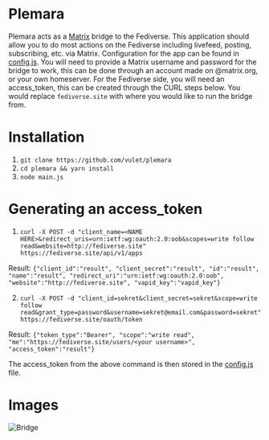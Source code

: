 # Plemara   
Plemara acts as a [Matrix](https://matrix.org/docs/spec/) bridge to the Fediverse. This application should allow you to do most actions on the Fediverse including livefeed, posting, subscribing, etc. via Matrix. Configuration for the app can be found in [config.js](https://github.com/vulet/plemara/blob/master/config.js). You will need to provide a Matrix username and password for the bridge to work, this can be done through an account made on @matrix.org, or your own homeserver. For the Fediverse side, you will need an access_token, this can be created through the CURL steps below. You would replace `fediverse.site` with where you would like to run the bridge from.

# Installation
1. `git clone https://github.com/vulet/plemara`
2. `cd plemara && yarn install`
3. `node main.js`
# Generating an access_token
1. `curl -X POST -d "client_name=<NAME HERE>&redirect_uris=urn:ietf:wg:oauth:2.0:oob&scopes=write follow read&website=http://fediverse.site" https://fediverse.site/api/v1/apps`

Result:
`{"client_id":"result",
"client_secret":"result",
"id":"result",
"name":"result",
"redirect_uri":"urn:ietf:wg:oauth:2.0:oob",
"website":"http://fediverse.site",
"vapid_key":"vapid_key"}`

2. `curl -X POST -d "client_id=sekret&client_secret=sekret&scope=write follow read&grant_type=password&username=sekret@email.com&password=sekret" https://fediverse.site/oauth/token`

Result:
`{"token_type":"Bearer",
"scope":"write read",
"me":"https://fediverse.site/users/<your username>",
"access_token":"result"}`

The access_token from the above command is then stored in the [config.js](https://github.com/vulet/plemara/blob/master/config.js) file.
# Images 
![Bridge](https://civseed.com/_matrix/media/v1/download/civseed.com/wwLEtYGUUfYanovmSSAxdTJI)